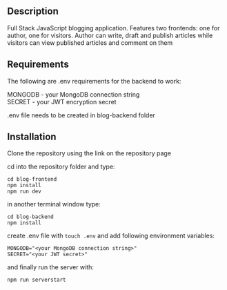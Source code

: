 ## Description

Full Stack JavaScript blogging application. Features two frontends: one for author, one for visitors. Author can write, draft and publish articles while visitors can view published articles and comment on them

## Requirements

The following are .env requirements for the backend to work:

MONGODB - your MongoDB connection string <br>
SECRET - your JWT encryption secret

.env file needs to be created in blog-backend folder

## Installation
Clone the repository using the link on the repository page

cd into the repository folder and type:
```
cd blog-frontend
npm install
npm run dev
```
in another terminal window type:
```
cd blog-backend
npm install
```
create .env file with `touch .env` and add following environment variables:
```
MONGODB="<your MongoDB connection string>"
SECRET="<your JWT secret>"
```
and finally run the server with:
```
npm run serverstart
```
